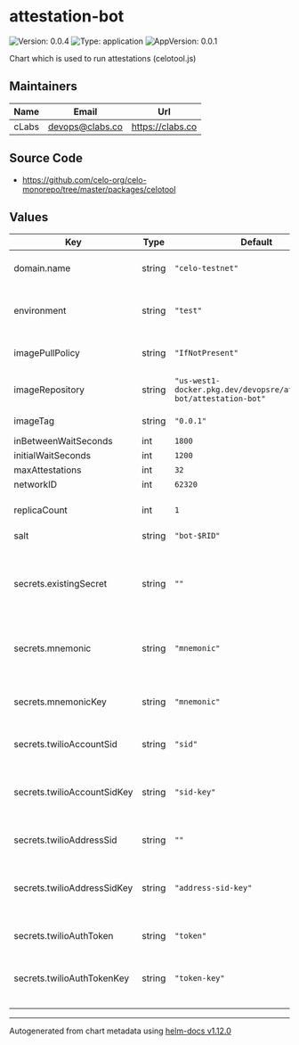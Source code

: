 # attestation-bot

![Version: 0.0.4](https://img.shields.io/badge/Version-0.0.4-informational?style=flat-square) ![Type: application](https://img.shields.io/badge/Type-application-informational?style=flat-square) ![AppVersion: 0.0.1](https://img.shields.io/badge/AppVersion-0.0.1-informational?style=flat-square)

Chart which is used to run attestations (celotool.js)

## Maintainers

| Name | Email | Url |
| ---- | ------ | --- |
| cLabs | <devops@clabs.co> | <https://clabs.co> |

## Source Code

* <https://github.com/celo-org/celo-monorepo/tree/master/packages/celotool>

## Values

| Key | Type | Default | Description |
|-----|------|---------|-------------|
| domain.name | string | `"celo-testnet"` | Forno domain name |
| environment | string | `"test"` | Environment alfajores, baklava, mainnet |
| imagePullPolicy | string | `"IfNotPresent"` | Docker image pull policy |
| imageRepository | string | `"us-west1-docker.pkg.dev/devopsre/attestation-bot/attestation-bot"` | Docker image repository |
| imageTag | string | `"0.0.1"` | Docker image tag |
| inBetweenWaitSeconds | int | `1800` |  |
| initialWaitSeconds | int | `1200` |  |
| maxAttestations | int | `32` |  |
| networkID | int | `62320` | Network ID |
| replicaCount | int | `1` | Number of StatefulSet replicas |
| salt | string | `"bot-$RID"` |  |
| secrets.existingSecret | string | `""` | *Use an existing secret instead*. Name of the *existing* secret. |
| secrets.mnemonic | string | `"mnemonic"` | Mnemonic to use for the accounts |
| secrets.mnemonicKey | string | `"mnemonic"` | Key of the *existing* secret for the mnemonic. |
| secrets.twilioAccountSid | string | `"sid"` | Twilio account SID |
| secrets.twilioAccountSidKey | string | `"sid-key"` | Key of the *existing* secret for the Twilio account SID. |
| secrets.twilioAddressSid | string | `""` | Twilio address SID |
| secrets.twilioAddressSidKey | string | `"address-sid-key"` | Key of the *existing* secret for the Twilio address SID. |
| secrets.twilioAuthToken | string | `"token"` | Twilio auth token |
| secrets.twilioAuthTokenKey | string | `"token-key"` | Key of the *existing* secret for the Twilio auth token. |

----------------------------------------------
Autogenerated from chart metadata using [helm-docs v1.12.0](https://github.com/norwoodj/helm-docs/releases/v1.12.0)
